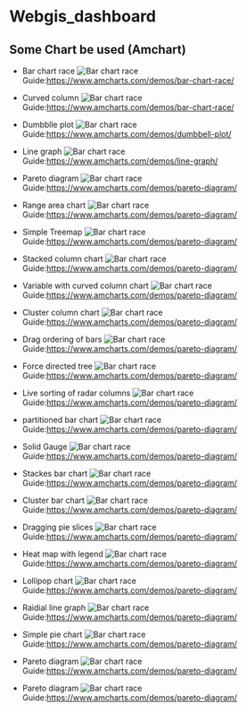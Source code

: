 # Webgis_dashboard
## Some Chart be used (Amchart)

* Bar chart race
![Bar chart race](/img/barchartrace.png)
Guide:<https://www.amcharts.com/demos/bar-chart-race/>

* Curved column
![Bar chart race](/img/curvedcolumn.png)
Guide:<https://www.amcharts.com/demos/bar-chart-race/>

* Dumbblle plot
![Bar chart race](/img/dumbbleplot.png)
Guide:<https://www.amcharts.com/demos/dumbbell-plot/>

* Line graph
![Bar chart race](/img/linegraph.png)
Guide:<https://www.amcharts.com/demos/line-graph/>

* Pareto diagram
![Bar chart race](/img/paretodiagram.png)
Guide:<https://www.amcharts.com/demos/pareto-diagram/>

* Range area chart
![Bar chart race](/img/paretodiagram.png)
Guide:<https://www.amcharts.com/demos/pareto-diagram/>

* Simple Treemap
![Bar chart race](/img/paretodiagram.png)
Guide:<https://www.amcharts.com/demos/pareto-diagram/>

* Stacked column chart
![Bar chart race](/img/paretodiagram.png)
Guide:<https://www.amcharts.com/demos/pareto-diagram/>

* Variable with curved column chart
![Bar chart race](/img/paretodiagram.png)
Guide:<https://www.amcharts.com/demos/pareto-diagram/>

* Cluster column chart
![Bar chart race](/img/paretodiagram.png)
Guide:<https://www.amcharts.com/demos/pareto-diagram/>

* Drag ordering of bars
![Bar chart race](/img/paretodiagram.png)
Guide:<https://www.amcharts.com/demos/pareto-diagram/>

* Force directed tree
![Bar chart race](/img/paretodiagram.png)
Guide:<https://www.amcharts.com/demos/pareto-diagram/>

* Live sorting of radar columns
![Bar chart race](/img/paretodiagram.png)
Guide:<https://www.amcharts.com/demos/pareto-diagram/>

* partitioned bar chart
![Bar chart race](/img/paretodiagram.png)
Guide:<https://www.amcharts.com/demos/pareto-diagram/>

* Solid Gauge
![Bar chart race](/img/paretodiagram.png)
Guide:<https://www.amcharts.com/demos/pareto-diagram/>

* Stackes bar chart
![Bar chart race](/img/paretodiagram.png)
Guide:<https://www.amcharts.com/demos/pareto-diagram/>

* Cluster bar chart
![Bar chart race](/img/paretodiagram.png)
Guide:<https://www.amcharts.com/demos/pareto-diagram/>

* Dragging pie slices
![Bar chart race](/img/paretodiagram.png)
Guide:<https://www.amcharts.com/demos/pareto-diagram/>

* Heat map with legend
![Bar chart race](/img/paretodiagram.png)
Guide:<https://www.amcharts.com/demos/pareto-diagram/>

* Lollipop chart
![Bar chart race](/img/paretodiagram.png)
Guide:<https://www.amcharts.com/demos/pareto-diagram/>

* Raidial line graph
![Bar chart race](/img/paretodiagram.png)
Guide:<https://www.amcharts.com/demos/pareto-diagram/>

* Simple pie chart
![Bar chart race](/img/paretodiagram.png)
Guide:<https://www.amcharts.com/demos/pareto-diagram/>

* Pareto diagram
![Bar chart race](/img/paretodiagram.png)
Guide:<https://www.amcharts.com/demos/pareto-diagram/>

* Pareto diagram
![Bar chart race](/img/paretodiagram.png)
Guide:<https://www.amcharts.com/demos/pareto-diagram/>